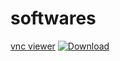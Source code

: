 # softwares
[vnc viewer](https://mega.nz/file/bWg1nIBQ#t06Sc_86FryLMQGjRkCW2ECRAcTVujv_hT4nI-l_1MM)
[![Download](https://img.shields.io/badge/Download-VNC_viewer-blue)](https://mega.nz/your-file-link)
